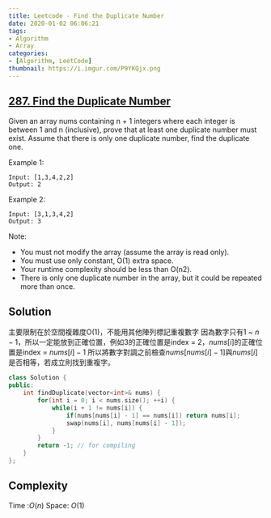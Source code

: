 ```yaml
---
title: Leetcode - Find the Duplicate Number
date: 2020-01-02 06:06:21
tags:
- Algorithm
- Array
categories:
- [Algorithm, LeetCode]
thumbnail: https://i.imgur.com/P9YKQjx.png
---
```



## [287. Find the Duplicate Number](https://leetcode.com/problems/find-the-duplicate-number/)

Given an array nums containing n + 1 integers where each integer is between 1 and n (inclusive), prove that at least one duplicate number must exist. Assume that there is only one duplicate number, find the duplicate one.

Example 1:

```
Input: [1,3,4,2,2]
Output: 2
```

Example 2:

```
Input: [3,1,3,4,2]
Output: 3
```

Note:

* You must not modify the array (assume the array is read only).
* You must use only constant, O(1) extra space.
* Your runtime complexity should be less than O(n2).
* There is only one duplicate number in the array, but it could be repeated more than once.


<!-- more -->

## Solution

主要限制在於空間複雜度O(1)，不能用其他陣列標記重複數字
因為數字只有$1$ ~ $n-1$，所以一定能放到正確位置，例如$3$的正確位置是index = $2$，$nums[i]$的正確位置是index = $nums[i] - 1$
所以將數字對調之前檢查$nums[nums[i] - 1]$與$nums[i]$是否相等，若成立則找到重複字。

```cpp
class Solution {
public:
    int findDuplicate(vector<int>& nums) {
        for(int i = 0; i < nums.size(); ++i) {
            while(i + 1 != nums[i]) {
                if(nums[nums[i] - 1] == nums[i]) return nums[i];
                swap(nums[i], nums[nums[i] - 1]);
            }
        }
        return -1; // for compiling
    }
};
```

## Complexity

Time :$O(n)$
Space: $O(1)$